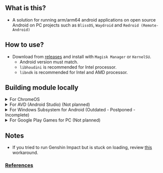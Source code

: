 ## What is this?
- A solution for running arm/arm64 android applications on open source Android on PC projects such as `BlissOS`, `Waydroid` and `Redroid (Remote-Android)`

## How to use?
- Download from [releases](https://github.com/ilhan-athn7/android_proprietary_native_bridge/releases) and install with `Magisk Manager` or `KernelSU`.
  - Android version must match.
  - `libhoudini` is recommended for Intel processor.
  - `libndk` is recommended for Intel and AMD processor.
 
## Building module locally 
<details>
  <summary>For ChromeOS</summary>

- Retrieve recoveries from [chromiumdash](https://chromiumdash.appspot.com/serving-builds) or [cros.tech](https://cros.tech/) website.
- `zork` or `guybrush` is recommended for AMD processors.
- `brya` is recommended for recent generation Intel processors.
- Use [cros_nb_extract.sh](https://github.com/ilhan-athn7/android_proprietary_native_bridge/blob/main/Scripts/cros_nb_extract.sh) script to build the module.
</details>


<details>
  <summary>For AVD (Android Studio) (Not planned)</summary>

- Similar Projects:
 - [sickcodes/Droid-NDK-Extractor](https://github.com/sickcodes/Droid-NDK-Extractor)
 - [RawPikachu/libndk_translation_Module](https://github.com/RawPikachu/libndk_translation_Module)
</details>


<details>
  <summary>For Windows Subsystem for Android (Outdated - Postponed - Incomplete)</summary>

- Go to [store.rg-adguard](https://store.rg-adguard.net/) website.
- Chose ProductID, paste `9P3395VX91NR` to the textbox and hit the button.
- Download `.msixbundle` from the bottom of results table.
- Use [wsa_nb_extract.sh](https://github.com/ilhan-athn7/android_proprietary_native_bridge/blob/main/Scripts/wsa_nb_extract.sh) script to build the module.
</details>


<details>
  <summary>For Google Play Games for PC (Not planned)</summary>
</details>

## Notes
- If you tried to run Genshin Impact but is stuck on loading, review [this](https://github.com/ilhan-athn7/android_proprietary_native_bridge/blob/main/GI_affinity_workaround) workaround.

### [References](https://github.com/ilhan-athn7/android_proprietary_native_bridge/blob/main/REFERENCES.md)
